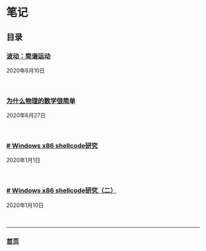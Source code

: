 # 笔记
## 目录


### [波动：简谐运动](./0000.md)
2020年6月10日
<br><br><br>  

### [为什么物理的数学很简单](./0001.md)
2020年6月27日
<br><br><br>  

### [# Windows x86 shellcode研究](./0002.md)
2020年1月1日
<br><br><br> 

### [# Windows x86 shellcode研究（二）](./0002.md)
2020年1月10日
<br><br><br> 

<hr>


### [首页](../index.html)